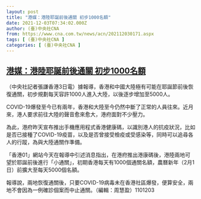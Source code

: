 ```yaml
---
layout: post
title: "港媒：港陸耶誕前後通關 初步1000名額"
date: 2021-12-03T07:34:02.000Z
author: (臺)中央社CNA
from: https://www.cna.com.tw/news/acn/202112030171.aspx
tags: [ (臺)中央社CNA ]
categories: [ (臺)中央社CNA ]
---
```

<!--1638516842000-->
[港媒：港陸耶誕前後通關 初步1000名額](https://www.cna.com.tw/news/acn/202112030171.aspx)
------

<div>
<div></div><div><p>（中央社記者張謙香港3日電）據報導，香港和中國大陸極有可能在耶誕節前後恢復通關，初步規劃每天容許1000人進入大陸，以後逐步增加至5000人。</p><p>COVID-19爆發至今已有兩年，香港和大陸至今仍然中斷了正常的人員往來。近月來，港人要求前往大陸的聲音愈來愈大，港府面對不少壓力。</p><p>為此，港府昨天宣布推出手機應用程式香港健康碼，以識別港人的抗疫狀況，比如是否已接種了COVID-19疫苗，以及是否曾接受檢疫或受感染等，同時可以追尋各人的行蹤，為與大陸通關作準備。</p><p>「香港01」網站今天在報導中引述消息指出，在港府推出港康碼後，港陸兩地可望於耶誕前後進行「小通關」，初期香港每天有1000個通關名額，農曆新年（2月1日）前擴大至每天5000個名額。</p><p>報導說，兩地恢復通關後，只要COVID-19病毒未在香港社區爆發，便算安全，兩地不會因為一例確診個案而中止通關。（編輯：周慧盈）1101203</p></div>
</div>
